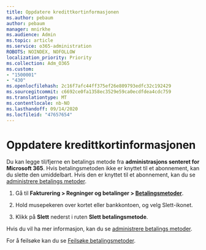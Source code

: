 ```yaml
---
title: Oppdatere kredittkortinformasjonen
ms.author: pebaum
author: pebaum
manager: mnirkhe
ms.audience: Admin
ms.topic: article
ms.service: o365-administration
ROBOTS: NOINDEX, NOFOLLOW
localization_priority: Priority
ms.collection: Adm_O365
ms.custom:
- "1500001"
- "430"
ms.openlocfilehash: 2c16f7afc44ff375ef26e809793edfc32c192429
ms.sourcegitcommit: c6692ce0fa1358ec3529e59ca0ecdfdea4cdc759
ms.translationtype: MT
ms.contentlocale: nb-NO
ms.lasthandoff: 09/14/2020
ms.locfileid: "47657654"
---
```

# <a name="update-my-credit-card-information"></a>Oppdatere kredittkortinformasjonen

Du kan legge til/fjerne en betalings metode fra **administrasjons senteret for Microsoft 365**. Hvis betalingsmetoden ikke er knyttet til et abonnement, kan du slette den umiddelbart. Hvis den er knyttet til et abonnement, kan du se [administrere betalings metoder](https://docs.microsoft.com/microsoft-365/commerce/billing-and-payments/manage-payment-methods).

1. Gå til **Fakturering > Regninger og betalinger > [Betalingsmetoder](https://go.microsoft.com/fwlink/p/?linkid=2018806)**.

2. Hold musepekeren over kortet eller bankkontoen, og velg Slett-ikonet.

3. Klikk på **Slett** nederst i ruten **Slett betalingsmetode**.

Hvis du vil ha mer informasjon, kan du se [administrere betalings metoder](https://docs.microsoft.com/microsoft-365/commerce/billing-and-payments/manage-payment-methods).

For å feilsøke kan du se [Feilsøke betalingsmetoder](https://docs.microsoft.com/microsoft-365/commerce/billing-and-payments/manage-payment-methods#troubleshoot-payment-methods).
